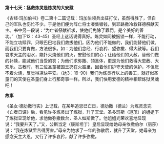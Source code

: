 **第十七天：拯救炼灵是炼灵的大安慰**

《古经·玛加伯书》卷二第十二篇记载：玛加伯领兵出征打仗，虽然得胜了，但自己的军队也伤忙不少。于是他们便为阵亡将士凑集银钱，到耶路撒冷救铎德祭献天主。书中另一段说：“为亡者祭献祈求，使他们免除了罪罚，是个美好的善功。”（加下12：43-45）圣经上这话说得真好。炼灵如同被捆锁一样，不能行动，不能立功赎罪，只眼巴巴地我们救拔他们。因为他们不能做的，我们能替他们做。而我们只要肯做，方法很多。如：为他们念经、行哀矜、望弥撒、得大赦等。我们哀求天主的泪水，能扑灭烧他们的火，安慰他们的心；让给他们的大赦，替他们做的补赎，能减他们当受的罚；为他们求弥撒、领圣体，更是为他们救得大恩赦、大欢乐。古教时，有三位圣童被国王扔在火窑里，因着他们护守天使的保护，不但觉不着火烧，反觉得凉快平安。（达3：19-90）我们为炼灵行以上的善工，就好似圣童们的天使在圣童们身上行那奇事一样。所以，我们快用爱德的精神相帮炼狱灵魂吧！

**故事**

《圣女·德肋撒行实》上记载，在某年追思已亡日，德肋撒（德兰）为炼灵念完《亡者日课》后，看见许多炼灵出了炼狱，升了天堂。圣多玛斯（道茂）的姐姐下了炼狱显现给他，求他做弥撒数台，圣人如斯做了。他姐姐光荣欢喜地显现说：“我要升天了。”又，公斯当定（康斯坦丁）皇后显现给她母亲依撒伯尔（丽莎）说：“我在炼狱里苦得厉害。”母亲为她求了一年的弥散后，就升了天堂。她母亲为感念天主大恩，又行了许多哀矜，献了许多弥撒。